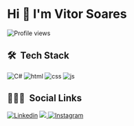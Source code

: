 <h1 align="left">Hi 👋 I'm Vitor Soares</h1>

<p align="left"> <img src="https://komarev.com/ghpvc/?username=DevVitorSln&color=yellow" alt="Profile views" /> </p>

## 🛠 &nbsp;Tech Stack

<div style="display: inline_block">
  <img align="center" alt="C#" src="https://img.shields.io/badge/C%23-239120?style=for-the-badge&logo=c-sharp&logoColor=white" />
  <img align="center" alt="html" src="https://img.shields.io/badge/HTML5-E34F26?style=for-the-badge&logo=html5&logoColor=white" />
  <img align="center" alt="css" src="https://img.shields.io/badge/CSS3-1572B6?style=for-the-badge&logo=css3&logoColor=white" />
  <img align="center" alt="js" src="https://img.shields.io/badge/JavaScript-F7DF1E?style=for-the-badge&logo=javascript&logoColor=black" />
</div>

## 👨🏽‍🦲 &nbsp;Social Links

[![Linkedin](https://img.shields.io/badge/LinkedIn-0077B5?style=for-the-badge&logo=linkedin&logoColor=white)](https://linkedin.com/in/vitor-soares)
<a href = "mailto:vitorsln.soares@gmail.com"><img src="https://img.shields.io/badge/-Gmail-%23333?style=for-the-badge&logo=gmail&logoColor=white" target="_blank">
[![Instagram](https://img.shields.io/badge/Instagram-E4405F?style=for-the-badge&logo=instagram&logoColor=white)](https://instagram.com/vitor.sln)
